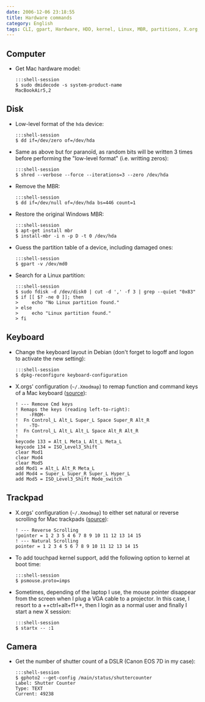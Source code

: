 ```yaml
---
date: 2006-12-06 23:18:55
title: Hardware commands
category: English
tags: CLI, gpart, Hardware, HDD, kernel, Linux, MBR, partitions, X.org, gphoto, DSLR, Canon EOS 7D, dmidecode
---
```


## Computer

  * Get Mac hardware model:

        :::shell-session
        $ sudo dmidecode -s system-product-name
        MacBookAir5,2

## Disk

  * Low-level format of the `hda` device:

        :::shell-session
        $ dd if=/dev/zero of=/dev/hda

  * Same as above but for paranoïd, as random bits will be written 3 times before performing the "low-level format" (i.e. writting zeros):

        :::shell-session
        $ shred --verbose --force --iterations=3 --zero /dev/hda

  * Remove the MBR:

        :::shell-session
        $ dd if=/dev/null of=/dev/hda bs=446 count=1

  * Restore the original Windows MBR:

        :::shell-session
        $ apt-get install mbr
        $ install-mbr -i n -p D -t 0 /dev/hda

  * Guess the partition table of a device, including damaged ones:

        :::shell-session
        $ gpart -v /dev/md0

  * Search for a Linux partition:

        :::shell-session
        $ sudo fdisk -d /dev/disk0 | cut -d ',' -f 3 | grep --quiet "0x83"
        $ if [[ $? -ne 0 ]]; then
        >     echo "No Linux partition found."
        > else
        >     echo "Linux partition found."
        > fi


## Keyboard

  * Change the keyboard layout in Debian (don't forget to logoff and logon to activate the new setting):

        :::shell-session
        $ dpkg-reconfigure keyboard-configuration

  * X.orgs' configuration (`~/.Xmodmap`) to remap function and command keys of a Mac keyboard ([source](https://github.com/kdeldycke/dotfiles/blob/cc9d00879f14036498615067349f1d75fcd96bf5/dotfiles-linux/.Xmodmap#L10-L24)):

        ! --- Remove Cmd keys
        ! Remaps the keys (reading left-to-right):
        !    -FROM-
        !  Fn Control_L Alt_L Super_L Space Super_R Alt_R
        !    -TO-
        !  Fn Control_L Alt_L Alt_L Space Alt_R Alt_R
        !
        keycode 133 = Alt_L Meta_L Alt_L Meta_L
        keycode 134 = ISO_Level3_Shift
        clear Mod1
        clear Mod4
        clear Mod5
        add Mod1 = Alt_L Alt_R Meta_L
        add Mod4 = Super_L Super_R Super_L Hyper_L
        add Mod5 = ISO_Level3_Shift Mode_switch


## Trackpad

  * X.orgs' configuration (`~/.Xmodmap`) to either set natural or reverse scrolling for Mac trackpads ([source](https://github.com/kdeldycke/dotfiles/blob/cc9d00879f14036498615067349f1d75fcd96bf5/dotfiles-linux/.Xmodmap#L1-L4)):

        ! --- Reverse Scrolling
        !pointer = 1 2 3 5 4 6 7 8 9 10 11 12 13 14 15
        ! --- Natural Scrolling
        pointer = 1 2 3 4 5 6 7 8 9 10 11 12 13 14 15

  * To add touchpad kernel support, add the following option to kernel at boot time:

        :::shell-session
        $ psmouse.proto=imps

  * Sometimes, depending of the laptop I use, the mouse pointer disappear from the screen when I plug a VGA cable to a projector. In this case, I resort to a ++ctrl+alt+f1++, then I login as a normal user and finally I start a new X session:

        :::shell-session
        $ startx -- :1


## Camera

  * Get the number of shutter count of a DSLR (Canon EOS 7D in my case):

        :::shell-session
        $ gphoto2 --get-config /main/status/shuttercounter
        Label: Shutter Counter
        Type: TEXT
        Current: 49238
